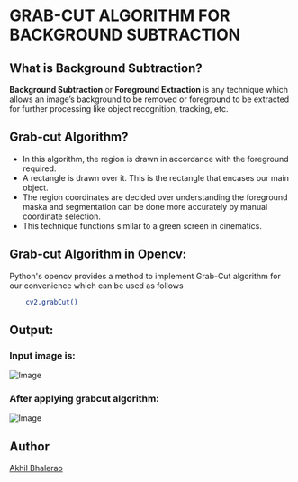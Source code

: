 # GRAB-CUT ALGORITHM FOR BACKGROUND SUBTRACTION

## What is Background Subtraction?
<b>Background Subtraction</b> or <b>Foreground Extraction</b> is any technique which allows an image’s background to be removed or foreground to be extracted for further processing like object recognition, tracking, etc. 


## Grab-cut Algorithm?
- In this algorithm, the region is drawn in accordance with the foreground required.
- A rectangle is drawn over it. This is the rectangle that encases our main object. 
- The region coordinates are decided over understanding the foreground maska and segmentation can be done more accurately by manual coordinate selection.
- This technique functions similar to a green screen in cinematics.


## Grab-cut Algorithm in Opencv:
Python's opencv provides a method to implement Grab-Cut algorithm for our convenience which can be used as follows

```sh 
    cv2.grabCut()
```

## Output:

### Input image is:

![Image](https://i.imgur.com/5CtcU7L.jpg)

### After applying grabcut algorithm:

![Image](https://i.imgur.com/jJMA2Sd.jpg)


## Author
[Akhil Bhalerao](https://github.com/iamakkkhil)

